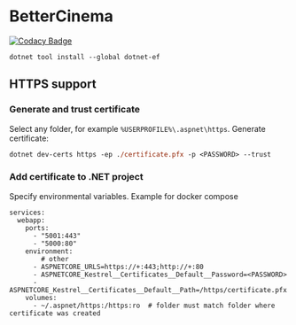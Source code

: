 # BetterCinema

[![Codacy Badge](https://app.codacy.com/project/badge/Grade/8931716be1774cb5bdd33979f530e505)](https://www.codacy.com/gh/tomvai15/BetterCinema/dashboard?utm_source=github.com&amp;utm_medium=referral&amp;utm_content=tomvai15/BetterCinema&amp;utm_campaign=Badge_Grade)


```
dotnet tool install --global dotnet-ef
```

## HTTPS support

### Generate and trust certificate

Select any folder, for example `%USERPROFILE%\.aspnet\https`.
Generate certificate:
```ps
dotnet dev-certs https -ep ./certificate.pfx -p <PASSWORD> --trust
```
### Add certificate to .NET project
Specify environmental variables. Example for docker compose
```
services:
  webapp:
    ports:
      - "5001:443"                  
      - "5000:80"
    environment:
        # other
      - ASPNETCORE_URLS=https://+:443;http://+:80
      - ASPNETCORE_Kestrel__Certificates__Default__Password=<PASSWORD>
      - ASPNETCORE_Kestrel__Certificates__Default__Path=/https/certificate.pfx
    volumes:
      - ~/.aspnet/https:/https:ro  # folder must match folder where certificate was created
```
